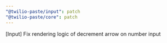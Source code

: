 ```yaml
---
"@twilio-paste/input": patch
"@twilio-paste/core": patch
---
```


[Input] Fix rendering logic of decrement arrow on number input
